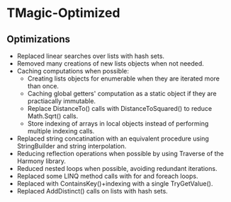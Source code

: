# TMagic-Optimized

## Optimizations
* Replaced linear searches over lists with hash sets.
* Removed many creations of new lists objects when not needed.
* Caching computations when possible:
   * Creating lists objects for enumerable when they are iterated more than once.
   * Caching global getters' computation as a static object if they are practiacally immutable.
   * Replace DistanceTo() calls with DistanceToSquared() to reduce Math.Sqrt() calls.
   * Store indexing of arrays in local objects instead of performing multiple indexing calls.
* Replaced string concatination with an equivalent procedure using StringBuilder and string interpolation.
* Reducing reflection operations when possible by using Traverse of the Harmony library.
* Reduced nested loops when possible, avoiding redundant iterations.
* Replaced some LINQ method calls with for and foreach loops.
* Replaced with ContainsKey()+indexing with a single TryGetValue().
* Replaced AddDistinct() calls on lists with hash sets.
